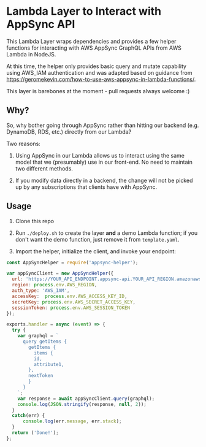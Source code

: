 # Lambda Layer to Interact with AppSync API

This Lambda Layer wraps dependencies and provides a few helper functions for interacting with AWS AppSync GraphQL APIs from AWS Lambda in NodeJS. 

At this time, the helper only provides basic query and mutate capability using AWS_IAM authentication and was adapted based on guidance from https://geromekevin.com/how-to-use-aws-appsync-in-lambda-functions/. 

This layer is barebones at the moment - pull requests always welcome :)

## Why? 

So, why bother going through AppSync rather than hitting our backend (e.g. DynamoDB, RDS, etc.) directly from our Lambda?

Two reasons:

1. Using AppSync in our Lambda allows us to interact using the same model that we (presumably) use in our front-end. No need to maintain two different methods. 

2. If you modify data directly in a backend, the change will not be picked up by any subscriptions that clients have with AppSync. 

## Usage

1. Clone this repo

2. Run `./deploy.sh` to create the layer **and** a demo Lambda function; if you don't want the demo function, just remove it from `template.yaml`.

3. Import the helper, initialize the client, and invoke your endpoint: 

```js
const AppSyncHelper = require('appsync-helper');

var appSyncClient = new AppSyncHelper({
  url: 'https://YOUR_API_ENDPOINT.appsync-api.YOUR_API_REGION.amazonaws.com/graphql',         
  region: process.env.AWS_REGION,      
  auth_type: 'AWS_IAM',   
  accessKey:  process.env.AWS_ACCESS_KEY_ID,    
  secretKey: process.env.AWS_SECRET_ACCESS_KEY,   
  sessionToken: process.env.AWS_SESSION_TOKEN
});

exports.handler = async (event) => {
  try {
    var graphql = `
      query getItems {
        getItems {
          items {
          id,
          attribute1,
        },
        nextToken
        }
      }
    `;
    var response = await appSyncClient.query(graphql);
    console.log(JSON.stringify(response, null, 2));
  }
  catch(err) {
      console.log(err.message, err.stack);
  }  
  return ('Done!');  
};
```